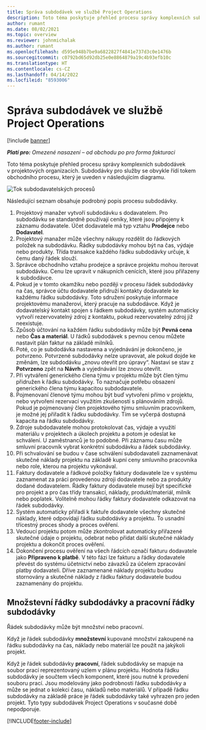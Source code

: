 ```yaml
---
title: Správa subdodávek ve službě Project Operations
description: Toto téma poskytuje přehled procesu správy komplexních subdodávek v Microsoft.
author: rumant
ms.date: 08/02/2021
ms.topic: overview
ms.reviewer: johnmichalak
ms.author: rumant
ms.openlocfilehash: d595e948b7be9a6822827f4841e737d3c0e1476b
ms.sourcegitcommit: c0792bd65d92db25e0e8864879a19c4b93efb10c
ms.translationtype: HT
ms.contentlocale: cs-CZ
ms.lasthandoff: 04/14/2022
ms.locfileid: "8593006"
---
```

# <a name="subcontract-management-in-project-operations"></a>Správa subdodávek ve službě Project Operations

[!include [banner](../../includes/dataverse-preview.md)]

_**Platí pro:** Omezené nasazení – od obchodu po pro forma fakturaci_

Toto téma poskytuje přehled procesu správy komplexních subdodávek v projektových organizacích. Subdodávky pro služby se obvykle řídí tokem obchodního procesu, který je uveden v následujícím diagramu.

![Tok subdodavatelských procesů](../media/SubcontractingProcessFlow.png)

Následující seznam obsahuje podrobný popis procesu subdodávky.

1. Projektový manažer vytvoří subdodávku s dodavatelem. Pro subdodávku se standardně používají ceníky, které jsou připojeny k záznamu dodavatele. Účet dodavatele má typ vztahu **Prodejce** nebo **Dodavatel**.
2. Projektový manažer může všechny nákupy rozdělit do řádkových položek na subdodávku. Řádky subdodávky mohou být na čas, výdaje nebo produkty. Třída transakce každého řádku subdodávky určuje, k čemu daný řádek slouží.
3. Správce obchodního vztahu prodejce a správce projektu mohou iterovat subdodávku. Cenu lze upravit v nákupních cenících, které jsou přiřazeny k subdodávce.
4. Pokud je v tomto okamžiku nebo později v procesu řádek subdodávky na čas, správce účtu dodavatele přidruží kontakty dodavatele ke každému řádku subdodávky. Toto sdružení poskytuje informace projektovému manažerovi, který pracuje na subdodávce. Když je dodavatelský kontakt spojen s řádkem subdodávky, systém automaticky vytvoří rezervovatelný zdroj z kontaktu, pokud rezervovatelný zdroj již neexistuje.
5. Způsob účtování na každém řádku subdodávky může být **Pevná cena** nebo **Čas a materiál**. U řádků subdodávek s pevnou cenou můžete nastavit plán faktur na základě milníků.
6.  Poté, co je subdodávka nastavena a vyjednávání je dokončeno, je potvrzeno. Potvrzené subdodávky nelze upravovat, ale pokud dojde ke změnám, lze subdodávku „znovu otevřít pro úpravy“. Nastaví se stav z **Potvrzeno** zpět na **Návrh** a vyjednávání lze znovu otevřít. 
7.  Při vytváření generického člena týmu v projektu může být člen týmu přidružen k řádku subdodávky. To naznačuje potřebu obsazení generického člena týmu kapacitou subdodavatele.
8.  Pojmenovaní členové týmu mohou být buď vytvořeni přímo v projektu, nebo vytvořeni rezervací využitím zkušeností s plánováním zdrojů. Pokud je pojmenovaný člen projektového týmu smluvním pracovníkem, je možné jej přiřadit k řádku subdodávky. Tím se vyčerpá dostupná kapacita na řádku subdodávky.
9.  Zdroje subdodavatele mohou protokolovat čas, výdaje a využití materiálu v projektech a úkolech projektu a potom je odeslat ke schválení. U zaměstnanců je to podobné. Při záznamu času může smluvní pracovník vybrat konkrétní subdodávku a řádek subdodávky.
10. Při schvalování se budou v čase schválení subdodavateli zaznamenávat skutečné náklady projektu na základě kupní ceny smluvního pracovníka nebo role, kterou na projektu vykonával.
11. Faktury dodavatele a řádkové položky faktury dodavatele lze v systému zaznamenat za práci provedenou zdroji dodavatele nebo za produkty dodané dodavatelem. Řádky faktury dodavatele musejí být specifické pro projekt a pro čas třídy transakcí, náklady, produkt/materiál, milník nebo poplatek. Volitelně mohou řádky faktury dodavatele odkazovat na řádek subdodávky.
12. Systém automaticky přiřadí k faktuře dodavatele všechny skutečné náklady, které odpovídají řádku subdodávky a projektu. To usnadní třícestný proces shody a proces ověření.
13. Vedoucí projektu potom může zkontrolovat automaticky přiřazené skutečné údaje o projektu, odebrat nebo přidat další skutečné náklady projektu a dokončit proces ověření.
14. Dokončení procesu ověření na všech řádcích označí fakturu dodavatele jako **Připraveno k platbě**. V této fázi lze fakturu a řádky dodavatele převést do systému účetnictví nebo závazků za účelem zpracování platby dodavateli. Dříve zaznamenané náklady projektu budou stornovány a skutečné náklady z řádku faktury dodavatele budou zaznamenány do projektu.

## <a name="quantity-based-subcontract-lines-and-work-based-subcontract-lines"></a>Množstevní řádky subdodávky a pracovní řádky subdodávky

Řádek subdodávky může být množství nebo pracovní. 

Když je řádek subdodávky **množstevní** kupované množství zakoupené na řádku subdodávky na čas, náklady nebo materiál lze použít na jakýkoli projekt.

Když je řádek subdodávky **pracovní**, řádek subdodávky se mapuje na soubor prací reprezentovaný uzlem v plánu projektu. Hodnota řádku subdodávky je součtem všech komponent, které jsou nutné k provedení souboru prací. Jsou modelovány jako podrobnosti řádku subdodávky a může se jednat o kolekci času, nákladů nebo materiálů. V případě řádku subdodávky na základě práce je řádek subdodávky také vyhrazen pro jeden projekt. Tyto typy subdodávek Project Operations v současné době nepodporuje.

[!INCLUDE[footer-include](../../includes/footer-banner.md)]

